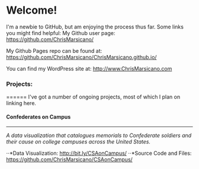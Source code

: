 # Welcome!

I'm a newbie to GitHub, but am enjoying the process thus far. Some links you might find helpful:
My Github user page:
https://github.com/ChrisMarsicano/

My Github Pages repo can be found at:
https://github.com/ChrisMarsicano/ChrisMarsicano.github.io/

You can find my WordPress site at:
http://www.ChrisMarsicano.com

### Projects:
======
I've got a number of ongoing projects, most of which I plan on linking here.

#### Confederates on Campus
------
<i> A data visualization that catalogues memorials to Confederate soldiers and their cause on college campuses across the United States. </i>

⋅⋅*Data Visualization: http://bit.ly/CSAonCampus/
⋅⋅*Source Code and Files: https://github.com/ChrisMarsicano/CSAonCampus/
